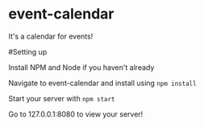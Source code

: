 # event-calendar
 
It's a calendar for events!

#Setting up

Install NPM and Node if you haven't already

Navigate to event-calendar and install using `npm install`

Start your server with `npm start`

Go to 127.0.0.1:8080 to view your server!